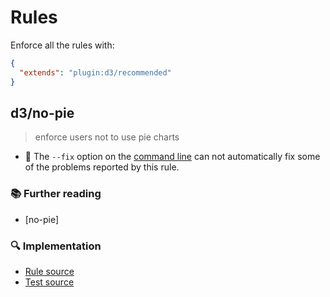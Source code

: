 # Rules



Enforce all the rules with:

```json
{
  "extends": "plugin:d3/recommended"
}
```

## d3/no-pie
> enforce users not to use pie charts

- :wrench: The `--fix` option on the [command line](https://eslint.org/docs/user-guide/command-line-interface#fixing-problems) can not automatically fix some of the problems reported by this rule.


### :books: Further reading

- [no-pie]

[The issue with pie chart]: https://www.data-to-viz.com/caveat/pie.html
[Pie charts are bad]: https://www.stevefenton.co.uk/2009/04/pie-charts-are-bad/ 
[Pie charts are the worst]: https://www.stevefenton.co.uk/2009/04/pie-charts-are-bad/ 

### :mag: Implementation

- [Rule source](https://github.com/youssefsharief/d3-data-vis-eslint-plugin/blob/master/rules/no-pie.js)
- [Test source](https://github.com/youssefsharief/d3-data-vis-eslint-plugin/blob/master/tests/no-pie.js)
